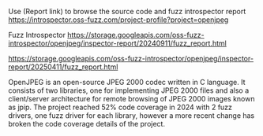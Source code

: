 Use (Report link) to browse the source code and fuzz introspector report https://introspector.oss-fuzz.com/project-profile?project=openjpeg

Fuzz Introspector
https://storage.googleapis.com/oss-fuzz-introspector/openjpeg/inspector-report/20240911/fuzz_report.html

https://storage.googleapis.com/oss-fuzz-introspector/openjpeg/inspector-report/20250411/fuzz_report.html

OpenJPEG is an open-source JPEG 2000 codec written in C language.  It consists of two libraries, one for implementing JPEG 2000 files and also a client/server architecture for remote browsing of JPEG 2000 images known as jpip.  The project reached 52% code coverage in 2024 with 2 fuzz drivers, one fuzz driver for each library, however a more recent change has broken the code coverage details of the project.
